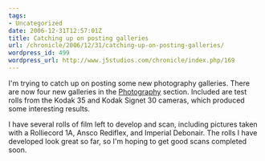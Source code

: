 ```yaml
---
tags:
- Uncategorized
date: 2006-12-31T12:57:01Z
title: Catching up on posting galleries
url: /chronicle/2006/12/31/catching-up-on-posting-galleries/
wordpress_id: 499
wordpress_url: http://www.j5studios.com/chronicle/index.php/169
---
```

I'm trying to catch up on posting some new photography galleries.  There are now four new galleries in the <a href="/photography/">Photography</a> section. Included are test rolls from the Kodak 35 and Kodak Signet 30 cameras, which produced some interesting results.

I have several rolls of film left to develop and scan, including pictures taken with a Rolliecord 1A, Ansco Rediflex, and Imperial Debonair.  The rolls I have developed look great so far, so I'm hoping to get good scans completed soon.

